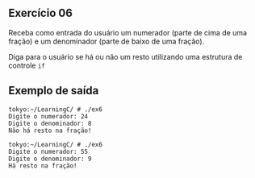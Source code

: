 ## Exercício 06
Receba como entrada do usuário um numerador (parte de cima de uma fração) e um denominador (parte de baixo de uma fração). 

Diga para o usuário se há ou não um resto utilizando uma estrutura de controle `if`

## Exemplo de saída
```terminal_session
tokyo:~/LearningC/ # ./ex6
Digite o numerador: 24
Digite o denominador: 8
Não há resto na fração!

tokyo:~/LearningC/ # ./ex6
Digite o numerador: 55
Digite o denominador: 9
Há resto na fração!
```




